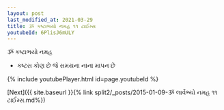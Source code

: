 ```yaml
---
layout: post
last_modified_at: 2021-03-29
title: ૐ કષ્ટાભયો નમહ ૧૧ ટાઈમ્સ
youtubeId: 6PlisJ6mULY
---
```

 
 
 ૐ કષ્ટાભયો નમહ  
 
 -  કષ્ટસ કોણ છે જે સમયના નાના માપન છે 
 
  
 
  
 
 
 
 
 
 


{% include youtubePlayer.html id=page.youtubeId %}
 
[Next]({{ site.baseurl }}{% link  split2/_posts/2015-01-09-ૐ લાર્વેભ્યો નમહ ૧૧ ટાઈમ્સ.md%})
 

